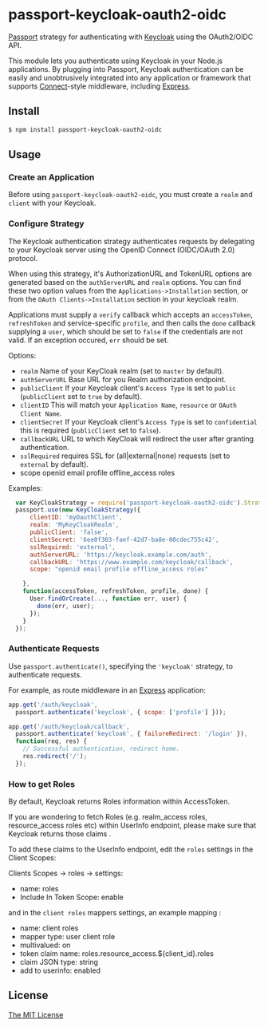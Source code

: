 # passport-keycloak-oauth2-oidc

[Passport](http://passportjs.org/) strategy for authenticating with [Keycloak](http://www.keycloak.com/)
using the OAuth2/OIDC API.

This module lets you authenticate using Keycloak in your Node.js applications.
By plugging into Passport, Keycloak authentication can be easily and
unobtrusively integrated into any application or framework that supports
[Connect](http://www.senchalabs.org/connect/)-style middleware, including
[Express](http://expressjs.com/).

## Install

```bash
$ npm install passport-keycloak-oauth2-oidc
```

## Usage

### Create an Application

Before using `passport-keycloak-oauth2-oidc`, you must create a `realm` and `client` with your Keycloak.

### Configure Strategy

The Keycloak authentication strategy authenticates requests by delegating to
your Keycloak server using the OpenID Connect (OIDC/OAuth 2.0) protocol.

When using this strategy, it's AuthorizationURL and
TokenURL options are generated based on the `authServerURL` and
`realm` options. You can find these two option values
from the `Applications->Installation` section, or from the
`OAuth Clients->Installation` section in your keycloak realm.

Applications must supply a `verify` callback which accepts an `accessToken`,
`refreshToken` and service-specific `profile`, and then calls the `done`
callback supplying a `user`, which should be set to `false` if the
credentials are not valid.  If an exception occured, `err` should be set.

Options:

- `realm`            Name of your KeyCloak realm (set to `master` by default).
- `authServerURL`    Base URL for you Realm authorization endpoint.
- `publicClient`     If your Keycloak client's `Access Type` is set to `public` (`publicClient` set to `true` by default).
- `clientID`         This will match your `Application Name`, `resource` or `OAuth Client Name`.
- `clientSecret`     If your Keycloak client's `Access Type` is set to `confidential` this is required (`publicClient` set to `false`).
- `callbackURL`      URL to which KeyCloak will redirect the user after granting authentication.
- `sslRequired`      requires SSL for (all|external|none) requests (set to `external` by default).
-  scope             openid email profile offline_access roles
  
Examples:

```javascript
  var KeyCloakStrategy = require('passport-keycloak-oauth2-oidc').Strategy;
  passport.use(new KeyCloakStrategy({
      clientID: 'myOauthClient',
      realm: 'MyKeyCloakRealm',
      publicClient: 'false',
      clientSecret: '6ee0f303-faef-42d7-ba8e-00cdec755c42',
      sslRequired: 'external',
      authServerURL: 'https://keycloak.example.com/auth',
      callbackURL: 'https://www.example.com/keycloak/callback',
      scope: "openid email profile offline_access roles"

    },
    function(accessToken, refreshToken, profile, done) {
      User.findOrCreate(..., function err, user) {
        done(err, user);
      });
    }
  });
```

### Authenticate Requests

Use `passport.authenticate()`, specifying the `'keycloak'` strategy, to
authenticate requests.

For example, as route middleware in an [Express](http://expressjs.com/)
application:

```javascript
app.get('/auth/keycloak',
  passport.authenticate('keycloak', { scope: ['profile'] }));

app.get('/auth/keycloak/callback', 
  passport.authenticate('keycloak', { failureRedirect: '/login' }),
  function(req, res) {
    // Successful authentication, redirect home.
    res.redirect('/');
  });
  ```

### How to get Roles

By default, Keycloak returns Roles information within AccessToken.

If you are wondering to fetch Roles (e.g. realm_access roles, resource_access roles etc) within UserInfo endpoint, please make sure that Keycloak returns those claims .

To add these claims to the UserInfo endpoint, edit the `roles` settings in the Client Scopes:

Clients Scopes -> roles -> settings:

- name: roles
- Include In Token Scope: enable

and in the `client roles` mappers settings, an example mapping :

- name: client roles
- mapper type: user client role
- multivalued: on
- token claim name: roles.resource_access.${client_id}.roles
- claim JSON type: string
- add to userinfo: enabled

## License

[The MIT License](http://opensource.org/licenses/MIT)
